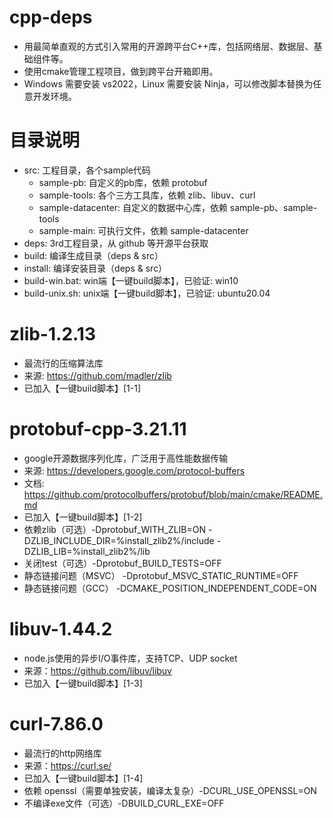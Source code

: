 # cpp-deps
- 用最简单直观的方式引入常用的开源跨平台C++库，包括网络层、数据层、基础组件等。
- 使用cmake管理工程项目，做到跨平台开箱即用。
- Windows 需要安装 vs2022，Linux 需要安装 Ninja，可以修改脚本替换为任意开发环境。

# 目录说明
- src: 工程目录，各个sample代码
    - sample-pb: 自定义的pb库，依赖 protobuf
    - sample-tools: 各个三方工具库，依赖 zlib、libuv、curl
    - sample-datacenter: 自定义的数据中心库，依赖 sample-pb、sample-tools
    - sample-main: 可执行文件，依赖 sample-datacenter
- deps: 3rd工程目录，从 github 等开源平台获取
- build: 编译生成目录（deps & src）
- install: 编译安装目录（deps & src）
- build-win.bat: win端【一键build脚本】，已验证: win10
- build-unix.sh: unix端【一键build脚本】，已验证: ubuntu20.04

# zlib-1.2.13
- 最流行的压缩算法库
- 来源: https://github.com/madler/zlib
- 已加入【一键build脚本】[1-1]

# protobuf-cpp-3.21.11
- google开源数据序列化库，广泛用于高性能数据传输
- 来源: https://developers.google.com/protocol-buffers
- 文档: https://github.com/protocolbuffers/protobuf/blob/main/cmake/README.md
- 已加入【一键build脚本】[1-2]
- 依赖zlib（可选）-Dprotobuf_WITH_ZLIB=ON -DZLIB_INCLUDE_DIR=%install_zlib2%/include -DZLIB_LIB=%install_zlib2%/lib
- 关闭test（可选）-Dprotobuf_BUILD_TESTS=OFF
- 静态链接问题（MSVC） -Dprotobuf_MSVC_STATIC_RUNTIME=OFF
- 静态链接问题（GCC） -DCMAKE_POSITION_INDEPENDENT_CODE=ON

# libuv-1.44.2
- node.js使用的异步I/O事件库，支持TCP、UDP socket
- 来源：https://github.com/libuv/libuv
- 已加入【一键build脚本】[1-3]

# curl-7.86.0
- 最流行的http网络库
- 来源：https://curl.se/
- 已加入【一键build脚本】[1-4]
- 依赖 openssl（需要单独安装，编译太复杂）-DCURL_USE_OPENSSL=ON
- 不编译exe文件（可选）-DBUILD_CURL_EXE=OFF
